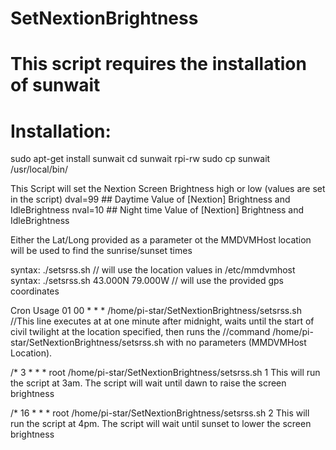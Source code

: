 # SetNextionBrightness

#  This script requires the installation of sunwait
#  Installation:    
sudo apt-get install sunwait
cd sunwait
rpi-rw
sudo cp sunwait /usr/local/bin/

This Script will set the Nextion Screen Brightness high or low (values are set in the script)
dval=99  ## Daytime Value of [Nextion] Brightness and IdleBrightness
nval=10  ## Night time Value of [Nextion] Brightness and IdleBrightness

Either the Lat/Long provided as a parameter ot the MMDVMHost location will be used to find the sunrise/sunset times

syntax:   ./setsrss.sh     // will use the location values in /etc/mmdvmhost
syntax:   ./setsrss.sh  43.000N 79.000W   // will use the provided gps coordinates

Cron Usage
01 00 * * * /home/pi-star/SetNextionBrightness/setsrss.sh 
//This line executes at at one minute after midnight, waits until the start of civil twilight at the location specified, then runs the 
//command /home/pi-star/SetNextionBrightness/setsrss.sh with no parameters (MMDVMHost Location).

/* 3 * * *   root /home/pi-star/SetNextionBrightness/setsrss.sh 1
This will run the script at 3am. The script will wait until dawn to raise the screen brightness

/* 16 * * * root /home/pi-star/SetNextionBrightness/setsrss.sh 2
This will run the script at 4pm. The script will wait until sunset to lower the screen brightness
